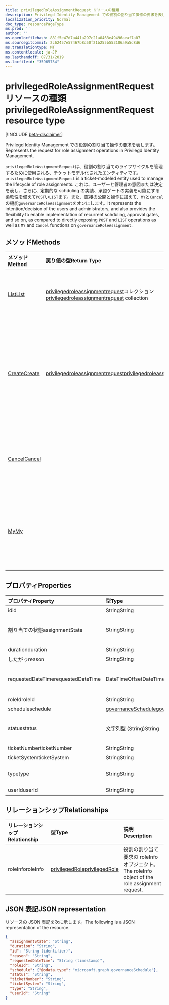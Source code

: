 ```yaml
---
title: privilegedRoleAssignmentRequest リソースの種類
description: Privilegd Identity Management での役割の割り当て操作の要求を表します。
localization_priority: Normal
doc_type: resourcePageType
ms.prod: ''
author: ''
ms.openlocfilehash: 881f5e47d7a441a297c21a0463e49496aeaf7a07
ms.sourcegitcommit: 2c62457e57467b8d50f21b255b553106a9a5d8d6
ms.translationtype: MT
ms.contentlocale: ja-JP
ms.lasthandoff: 07/31/2019
ms.locfileid: "35965734"
---
```

# <a name="privilegedroleassignmentrequest-resource-type"></a><span data-ttu-id="8dbb7-103">privilegedRoleAssignmentRequest リソースの種類</span><span class="sxs-lookup"><span data-stu-id="8dbb7-103">privilegedRoleAssignmentRequest resource type</span></span>

[!INCLUDE [beta-disclaimer](../../includes/beta-disclaimer.md)]

<span data-ttu-id="8dbb7-104">Privilegd Identity Management での役割の割り当て操作の要求を表します。</span><span class="sxs-lookup"><span data-stu-id="8dbb7-104">Represents the request for role assignment operations in Privilegd Identity Management.</span></span>

<span data-ttu-id="8dbb7-105">`privilegedRoleAssignmentRequest`は、役割の割り当てのライフサイクルを管理するために使用される、チケットモデル化されたエンティティです。</span><span class="sxs-lookup"><span data-stu-id="8dbb7-105">`privilegedRoleAssignmentRequest` is a ticket-modeled entity used to manage the lifecycle of role assignments.</span></span> <span data-ttu-id="8dbb7-106">これは、ユーザーと管理者の意図または決定を表し、さらに、定期的な schduling の実装、承認ゲートの実装を可能にする柔軟性を備えて`POST`い`LIST`ます。また、直接の公開と操作に加えて、`MY`と`Cancel`の機能`governanceRoleAssignment`をオンにします。</span><span class="sxs-lookup"><span data-stu-id="8dbb7-106">It represents the intention/decision of the users and administrators, and also provides the flexibility to enable implementation of recurrent schduling, approval gates, and so on, as compared to directly exposing `POST` and `LIST` operations as well as `MY` and `Cancel` functions on `governanceRoleAssignment`.</span></span>

## <a name="methods"></a><span data-ttu-id="8dbb7-107">メソッド</span><span class="sxs-lookup"><span data-stu-id="8dbb7-107">Methods</span></span>

| <span data-ttu-id="8dbb7-108">メソッド</span><span class="sxs-lookup"><span data-stu-id="8dbb7-108">Method</span></span>       | <span data-ttu-id="8dbb7-109">戻り値の型</span><span class="sxs-lookup"><span data-stu-id="8dbb7-109">Return Type</span></span> | <span data-ttu-id="8dbb7-110">説明</span><span class="sxs-lookup"><span data-stu-id="8dbb7-110">Description</span></span> |
|:-------------|:------------|:------------|
|[<span data-ttu-id="8dbb7-111">List</span><span class="sxs-lookup"><span data-stu-id="8dbb7-111">List</span></span>](../api/privilegedroleassignmentrequest-list.md) | <span data-ttu-id="8dbb7-112">[privilegedroleassignmentrequest](../resources/privilegedroleassignmentrequest.md)コレクション</span><span class="sxs-lookup"><span data-stu-id="8dbb7-112">[privilegedroleassignmentrequest](../resources/privilegedroleassignmentrequest.md)  collection</span></span>|<span data-ttu-id="8dbb7-113">役割の割り当て要求を一覧表示します。</span><span class="sxs-lookup"><span data-stu-id="8dbb7-113">List role assignment requests.</span></span>|
|[<span data-ttu-id="8dbb7-114">Create</span><span class="sxs-lookup"><span data-stu-id="8dbb7-114">Create</span></span>](../api/privilegedroleassignmentrequest-post.md)|  [<span data-ttu-id="8dbb7-115">privilegedroleassignmentrequest</span><span class="sxs-lookup"><span data-stu-id="8dbb7-115">privilegedroleassignmentrequest</span></span>](../resources/privilegedroleassignmentrequest.md)|<span data-ttu-id="8dbb7-116">既存または新しい役割の割り当てのライフサイクルを管理するための要求を作成します。</span><span class="sxs-lookup"><span data-stu-id="8dbb7-116">Create a request to manage the lifecycle of existing or new role assignment.</span></span>|
|[<span data-ttu-id="8dbb7-117">Cancel</span><span class="sxs-lookup"><span data-stu-id="8dbb7-117">Cancel</span></span>](../api/privilegedroleassignmentrequest-cancel.md)|  |<span data-ttu-id="8dbb7-118">保留中の役割の割り当て要求を取り消します。</span><span class="sxs-lookup"><span data-stu-id="8dbb7-118">Cancel a pending role assignment request.</span></span>|
|[<span data-ttu-id="8dbb7-119">My</span><span class="sxs-lookup"><span data-stu-id="8dbb7-119">My</span></span>](../api/privilegedroleassignmentrequest-my.md)|  |<span data-ttu-id="8dbb7-120">現在の requstor に対する役割の割り当て要求を取得します。</span><span class="sxs-lookup"><span data-stu-id="8dbb7-120">Get role assignment request for current requstor.</span></span>|

## <a name="properties"></a><span data-ttu-id="8dbb7-121">プロパティ</span><span class="sxs-lookup"><span data-stu-id="8dbb7-121">Properties</span></span>

| <span data-ttu-id="8dbb7-122">プロパティ</span><span class="sxs-lookup"><span data-stu-id="8dbb7-122">Property</span></span>     | <span data-ttu-id="8dbb7-123">型</span><span class="sxs-lookup"><span data-stu-id="8dbb7-123">Type</span></span>        | <span data-ttu-id="8dbb7-124">説明</span><span class="sxs-lookup"><span data-stu-id="8dbb7-124">Description</span></span> |
|:-------------|:------------|:------------|
|<span data-ttu-id="8dbb7-125">id</span><span class="sxs-lookup"><span data-stu-id="8dbb7-125">id</span></span>|<span data-ttu-id="8dbb7-126">String</span><span class="sxs-lookup"><span data-stu-id="8dbb7-126">String</span></span>| <span data-ttu-id="8dbb7-127">読み取り専用です。</span><span class="sxs-lookup"><span data-stu-id="8dbb7-127">Read-only.</span></span> <span data-ttu-id="8dbb7-128">役割の割り当て要求の id。</span><span class="sxs-lookup"><span data-stu-id="8dbb7-128">The id of the role assignment request.</span></span>|
|<span data-ttu-id="8dbb7-129">割り当ての状態</span><span class="sxs-lookup"><span data-stu-id="8dbb7-129">assignmentState</span></span>|<span data-ttu-id="8dbb7-130">String</span><span class="sxs-lookup"><span data-stu-id="8dbb7-130">String</span></span>| <span data-ttu-id="8dbb7-131">割り当ての状態を指定します。</span><span class="sxs-lookup"><span data-stu-id="8dbb7-131">The state of the assignment.</span></span> <span data-ttu-id="8dbb7-132">この値は、 `Eligible`管理者に`Active`よって直接割り当てら`Active`れている場合、またはユーザーによる資格のある割り当てに対してアクティブ化されている場合に、対象となる割り当てに使用できます。</span><span class="sxs-lookup"><span data-stu-id="8dbb7-132">The value can be `Eligible` for eligible assignment `Active` - if it is directly assigned `Active` by administrators, or activated on an eligible assignment by the users.</span></span>|
|<span data-ttu-id="8dbb7-133">duration</span><span class="sxs-lookup"><span data-stu-id="8dbb7-133">duration</span></span>|<span data-ttu-id="8dbb7-134">String</span><span class="sxs-lookup"><span data-stu-id="8dbb7-134">String</span></span>| <span data-ttu-id="8dbb7-135">役割の割り当ての期間。</span><span class="sxs-lookup"><span data-stu-id="8dbb7-135">The duration of a role assignment.</span></span>|
|<span data-ttu-id="8dbb7-136">したがっ</span><span class="sxs-lookup"><span data-stu-id="8dbb7-136">reason</span></span>|<span data-ttu-id="8dbb7-137">String</span><span class="sxs-lookup"><span data-stu-id="8dbb7-137">String</span></span>| <span data-ttu-id="8dbb7-138">役割の割り当ての理由。</span><span class="sxs-lookup"><span data-stu-id="8dbb7-138">The reason for the role assignment.</span></span>|
|<span data-ttu-id="8dbb7-139">requestedDateTime</span><span class="sxs-lookup"><span data-stu-id="8dbb7-139">requestedDateTime</span></span>|<span data-ttu-id="8dbb7-140">DateTimeOffset</span><span class="sxs-lookup"><span data-stu-id="8dbb7-140">DateTimeOffset</span></span>| <span data-ttu-id="8dbb7-141">読み取り専用。</span><span class="sxs-lookup"><span data-stu-id="8dbb7-141">Read-only.</span></span> <span data-ttu-id="8dbb7-142">要求の作成時刻。</span><span class="sxs-lookup"><span data-stu-id="8dbb7-142">The request create time.</span></span> <span data-ttu-id="8dbb7-143">Timestamp 型は、ISO 8601 形式を使用して日付と時刻の情報を表します。これは常に UTC 時間です。</span><span class="sxs-lookup"><span data-stu-id="8dbb7-143">The Timestamp type represents date and time information using ISO 8601 format and is always in UTC time.</span></span> <span data-ttu-id="8dbb7-144">たとえば、2014 年 1 月 1 日午前 0 時 (UTC) は、次のようになります。`'2014-01-01T00:00:00Z'`</span><span class="sxs-lookup"><span data-stu-id="8dbb7-144">For example, midnight UTC on Jan 1, 2014 would look like this: `'2014-01-01T00:00:00Z'`.</span></span>|
|<span data-ttu-id="8dbb7-145">roleId</span><span class="sxs-lookup"><span data-stu-id="8dbb7-145">roleId</span></span>|<span data-ttu-id="8dbb7-146">String</span><span class="sxs-lookup"><span data-stu-id="8dbb7-146">String</span></span>| <span data-ttu-id="8dbb7-147">ロールの id。</span><span class="sxs-lookup"><span data-stu-id="8dbb7-147">The id of the role.</span></span>|
|<span data-ttu-id="8dbb7-148">schedule</span><span class="sxs-lookup"><span data-stu-id="8dbb7-148">schedule</span></span>|[<span data-ttu-id="8dbb7-149">governanceSchedule</span><span class="sxs-lookup"><span data-stu-id="8dbb7-149">governanceSchedule</span></span>](governanceschedule.md)| <span data-ttu-id="8dbb7-150">役割の割り当て要求の schedule オブジェクト。</span><span class="sxs-lookup"><span data-stu-id="8dbb7-150">The schedule object of the role assignment request.</span></span>|
|<span data-ttu-id="8dbb7-151">status</span><span class="sxs-lookup"><span data-stu-id="8dbb7-151">status</span></span>|<span data-ttu-id="8dbb7-152">文字列型 (String)</span><span class="sxs-lookup"><span data-stu-id="8dbb7-152">String</span></span>| <span data-ttu-id="8dbb7-153">読み取り専用。役割の割り当て要求の状態。</span><span class="sxs-lookup"><span data-stu-id="8dbb7-153">Read-only.The status of the role assignment request.</span></span> <span data-ttu-id="8dbb7-154">値`NotStarted``Completed``Revoked``RequestExpired`は、、、、、、、、、、、のようになります。`RequestedApproval``Scheduled``Approved``ApprovalDenied``ApprovalAborted``Cancelling``Cancelled`</span><span class="sxs-lookup"><span data-stu-id="8dbb7-154">The value can be `NotStarted`,`Completed`,`RequestedApproval`,`Scheduled`,`Approved`,`ApprovalDenied`,`ApprovalAborted`,`Cancelling`,`Cancelled`,`Revoked`,`RequestExpired`.</span></span>|
|<span data-ttu-id="8dbb7-155">ticketNumber</span><span class="sxs-lookup"><span data-stu-id="8dbb7-155">ticketNumber</span></span>|<span data-ttu-id="8dbb7-156">String</span><span class="sxs-lookup"><span data-stu-id="8dbb7-156">String</span></span>| <span data-ttu-id="8dbb7-157">役割の割り当ての ticketNumber。</span><span class="sxs-lookup"><span data-stu-id="8dbb7-157">The ticketNumber for the role assignment.</span></span> |
|<span data-ttu-id="8dbb7-158">ticketSystem</span><span class="sxs-lookup"><span data-stu-id="8dbb7-158">ticketSystem</span></span>|<span data-ttu-id="8dbb7-159">String</span><span class="sxs-lookup"><span data-stu-id="8dbb7-159">String</span></span>| <span data-ttu-id="8dbb7-160">役割の割り当ての ticketSystem。</span><span class="sxs-lookup"><span data-stu-id="8dbb7-160">The ticketSystem for the role assignment.</span></span>|
|<span data-ttu-id="8dbb7-161">type</span><span class="sxs-lookup"><span data-stu-id="8dbb7-161">type</span></span>|<span data-ttu-id="8dbb7-162">String</span><span class="sxs-lookup"><span data-stu-id="8dbb7-162">String</span></span>| <span data-ttu-id="8dbb7-163">役割の割り当てに対する操作の種類を表します。</span><span class="sxs-lookup"><span data-stu-id="8dbb7-163">Representing the type of the operation on the role assignment.</span></span> <span data-ttu-id="8dbb7-164">値は次の`AdminAdd`ようになります。管理者が役割にユーザーを追加します。`UserAdd`: ユーザーが役割の割り当てを追加します。</span><span class="sxs-lookup"><span data-stu-id="8dbb7-164">The value can be `AdminAdd`: Administrators add users to roles;`UserAdd`: Users add role assignments.</span></span>|
|<span data-ttu-id="8dbb7-165">userId</span><span class="sxs-lookup"><span data-stu-id="8dbb7-165">userId</span></span>|<span data-ttu-id="8dbb7-166">String</span><span class="sxs-lookup"><span data-stu-id="8dbb7-166">String</span></span>| <span data-ttu-id="8dbb7-167">ユーザーの id。</span><span class="sxs-lookup"><span data-stu-id="8dbb7-167">The id of the user.</span></span>|

## <a name="relationships"></a><span data-ttu-id="8dbb7-168">リレーションシップ</span><span class="sxs-lookup"><span data-stu-id="8dbb7-168">Relationships</span></span>
| <span data-ttu-id="8dbb7-169">リレーションシップ</span><span class="sxs-lookup"><span data-stu-id="8dbb7-169">Relationship</span></span> | <span data-ttu-id="8dbb7-170">型</span><span class="sxs-lookup"><span data-stu-id="8dbb7-170">Type</span></span>        | <span data-ttu-id="8dbb7-171">説明</span><span class="sxs-lookup"><span data-stu-id="8dbb7-171">Description</span></span> |
|:-------------|:------------|:------------|
|<span data-ttu-id="8dbb7-172">roleInfo</span><span class="sxs-lookup"><span data-stu-id="8dbb7-172">roleInfo</span></span>|[<span data-ttu-id="8dbb7-173">privilegedRole</span><span class="sxs-lookup"><span data-stu-id="8dbb7-173">privilegedRole</span></span>](privilegedrole.md)| <span data-ttu-id="8dbb7-174">役割の割り当て要求の roleInfo オブジェクト。</span><span class="sxs-lookup"><span data-stu-id="8dbb7-174">The roleInfo object of the role assignment request.</span></span>|

## <a name="json-representation"></a><span data-ttu-id="8dbb7-175">JSON 表記</span><span class="sxs-lookup"><span data-stu-id="8dbb7-175">JSON representation</span></span>

<span data-ttu-id="8dbb7-176">リソースの JSON 表記を次に示します。</span><span class="sxs-lookup"><span data-stu-id="8dbb7-176">The following is a JSON representation of the resource.</span></span>

<!-- {
  "blockType": "resource",
  "optionalProperties": [

  ],
  "keyProperty": "id",
  "@odata.type": "microsoft.graph.privilegedRoleAssignmentRequest"
}-->

```json
{
  "assignmentState": "String",
  "duration": "String",
  "id": "String (identifier)",
  "reason": "String",
  "requestedDateTime": "String (timestamp)",
  "roleId": "String",
  "schedule": {"@odata.type": "microsoft.graph.governanceSchedule"},
  "status": "String",
  "ticketNumber": "String",
  "ticketSystem": "String",
  "type": "String",
  "userId": "String"
}

```

<!-- uuid: 8fcb5dbc-d5aa-4681-8e31-b001d5168d79
2015-10-25 14:57:30 UTC -->
<!--
{
  "type": "#page.annotation",
  "description": "privilegedRoleAssignmentRequest resource",
  "keywords": "",
  "section": "documentation",
  "tocPath": "",
  "suppressions": []
}
-->
